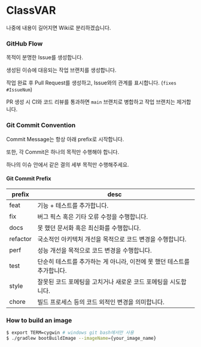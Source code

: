 # ClassVAR

나중에 내용이 길어지면 Wiki로 분리하겠습니다.

### GitHub Flow

목적이 분명한 Issue를 생성합니다.

생성된 이슈에 대응되는 작업 브랜치를 생성합니다.

작업 완료 후 Pull Request를 생성하고, Issue와의 관계를 표시합니다. (`fixes #IssueNum`)

PR 생성 시 CI와 코드 리뷰를 통과하면 `main` 브랜치로 병합하고 작업 브랜치는 제거합니다.

### Git Commit Convention

Commit Message는 항상 아래 prefix로 시작합니다.

또한, 각 Commit은 하나의 목적만 수행해야 합니다.

하나의 이슈 안에서 같은 결의 세부 목적만 수행해주세요.

#### Git Commit Prefix

| prefix   | desc                                                         |
| -------- | ------------------------------------------------------------ |
| feat     | 기능 + 테스트를 추가합니다.                                  |
| fix      | 버그 픽스 혹은 기타 오류 수정을 수행합니다.                  |
| docs     | 못 했던 문서화 혹은 최신화를 수행합니다.                     |
| refactor | 국소적인 아키텍처 개선을 목적으로 코드 변경을 수행합니다.    |
| perf     | 성능 개선을 목적으로 코드 변경을 수행합니다.                 |
| test     | 단순히 테스트를 추가하는 게 아니라, 이전에 못 했던 테스트를 추가합니다. |
| style    | 잘못된 코드 포메팅을 고치거나 새로운 코드 포메팅을 시도합니다. |
| chore    | 빌드 프로세스 등의 코드 외적인 변경을 의미합니다.            |

### How to build an image

```bash
$ export TERM=cygwin # windows git bash에서만 사용
$ ./gradlew bootBuildImage --imageName={your_image_name}
```

